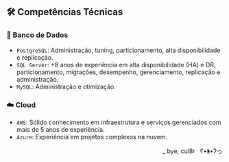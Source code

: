 ## 🛠️ Competências Técnicas  
### 🎲 Banco de Dados  
- `PostgreSQL`: Administração, tuning, particionamento, alta disponibilidade e replicação.
- `SQL Server`: +8 anos de experiência em alta disponibilidade (HA) e DR, particionamento, migrações, desempenho, gerenciamento, replicação e administração.  
- `MySQL`: Administração e otimização.

### ☁️ Cloud  
- `AWS`: Sólido conhecimento em infraestrutura e serviços gerenciados com mais de 5 anos de experiência.  
- `Azure`: Experiência em projetos complexos na nuvem.
  
<p align="right">_ bye, cul8r&nbsp;&nbsp;&nbsp;ʕ•́ᴥ•̀ʔっ</p>
